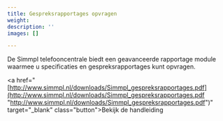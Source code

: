 ```yaml
---
title: Gespreksrapportages opvragen
weight: 
description: ''
images: []

---
```

De Simmpl telefooncentrale biedt een geavanceerde rapportage module waarmee u specificaties en gespreksrapportages kunt opvragen.

<a href="[http://www.simmpl.nl/downloads/Simmpl_gespreksrapportages.pdf](http://www.simmpl.nl/downloads/Simmpl_gespreksrapportages.pdf "http://www.simmpl.nl/downloads/Simmpl_gespreksrapportages.pdf")" target="_blank" class="button">Bekijk de handleiding</a>